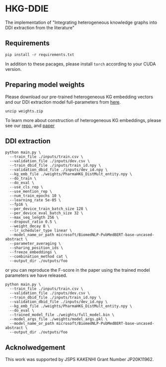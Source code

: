 # HKG-DDIE
The implementation of "Integrating heterogeneous knowledge graphs into DDI extraction from the literature"

## Requirements
```
pip install -r requirements.txt
```
In addition to these pacages, please install ```torch``` according to your CUDA version.

## Preparing model weights
Please download our pre-trained heterogeneous KG embedding vectors and our DDI extraction model full-parameters from [here](https://github.com/tticoin/HKG-DDIE/releases).
```
unzip weights.zip
```

To learn more about construction of heterogeneous KG embeddings, please see our [repo.](https://github.com/tticoin/PharmaHKG-Text) and [paper](https://www.frontiersin.org/articles/10.3389/frma.2021.670206/full)

## DDI extraction
```
python main.py \
  --train_file ./inputs/train.csv \
  --validation_file ./inputs/dev.csv \
  --train_dbid_file ./inputs/train_id.npy \
  --validation_dbid_file ./inputs/dev_id.npy \
  --kg_emb_file ./weights/PharmaHKG_DistMult_entity.npy \
  --do_train \
  --do_eval \
  --use_cls_rep \
  --use_mention_rep \
  --num_train_epochs 10 \
  --learning_rate 5e-05 \
  --fp16 \
  --per_device_train_batch_size 128 \
  --per_device_eval_batch_size 32 \
  --max_seq_length 256 \
  --dropout_ratio 0.5 \
  --weight_decay 8 \
  --lr_scheduler_type linear \
  --model_name_or_path microsoft/BiomedNLP-PubMedBERT-base-uncased-abstract \
  --parameter_averaging \
  --sharing_position_ids \
  --freeze_embeddings \
  --combination_method cat \
  --output_dir ./outputs/foo
```
or you can reproduce the F-score in the paper using the trained model parameters we have released.
```
python main.py \
  --train_file ./inputs/train.csv \
  --validation_file ./inputs/dev.csv \
  --train_dbid_file ./inputs/train_id.npy \
  --validation_dbid_file ./inputs/dev_id.npy \
  --kg_emb_file ./weights/PharmaHKG_DistMult_entity.npy \
  --do_eval \
  --trained_model_file ./weights/full_model.bin \
  --model_args_file ./weights/model_args.pkl \
  --model_name_or_path microsoft/BiomedNLP-PubMedBERT-base-uncased-abstract \
  --output_dir ./outputs/foo
```

## Acknolwedgement
This work was supported by JSPS KAKENHI Grant Number JP20K11962.
